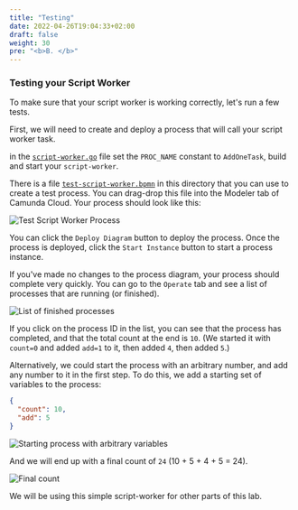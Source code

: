 ```yaml
---
title: "Testing"
date: 2022-04-26T19:04:33+02:00
draft: false
weight: 30
pre: "<b>B. </b>"
---
```


### Testing your Script Worker

To make sure that your script worker is working correctly, let's run a few tests.

First, we will need to create and deploy a process that will call your script worker task.

in the [`script-worker.go`](../setup/script-worker.go) file set the `PROC_NAME` constant to `AddOneTask`, build and start your `script-worker`.

There is a file [`test-script-worker.bpmn`](test-script-worker.bpmn) in this directory that you can use to create a test process. You can drag-drop this file into the Modeler tab of Camunda Cloud. Your process should look like this:

![Test Script Worker Process](/images/test-script-worker.png)

You can click the `Deploy Diagram` button to deploy the process. Once the process is deployed, click the `Start Instance` button to start a process instance.

If you've made no changes to the process diagram, your process should complete very quickly. You can go to the `Operate` tab and see a list of processes that are running (or finished).

![List of finished processes](/images/process-list.png)

If you click on the process ID in the list, you can see that the process has completed, and that the total count at the end is `10`. (We started it with `count=0` and added `add=1` to it, then added `4`, then added `5`.)

Alternatively, we could start the process with an arbitrary number, and add any number to it in the first step. To do this, we add a starting set of variables to the process:

```json
{
  "count": 10,
  "add": 5
}
```

![Starting process with arbitrary variables](/images/variables.png)

And we will end up with a final count of `24` (10 + 5 + 4 + 5 = 24).

![Final count](/images/final-answer.png)

We will be using this simple script-worker for other parts of this lab.

